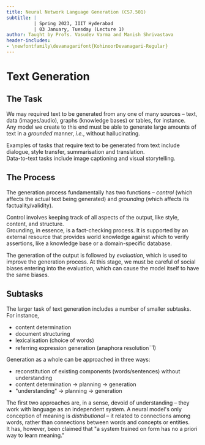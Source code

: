 ```yaml
---
title: Neural Network Language Generation (CS7.501)
subtitle: |
          | Spring 2023, IIIT Hyderabad
          | 03 January, Tuesday (Lecture 1)
author: Taught by Profs. Vasudev Varma and Manish Shrivastava
header-includes:
- \newfontfamily\devanagarifont{KohinoorDevanagari-Regular}
---
```


# Text Generation
## The Task
We may required text to be generated from any one of many sources – text, data (images/audio), graphs (knowledge bases) or tables, for instance.  
Any model we create to this end must be able to generate large amounts of text in a *grounded* manner, *i.e.*, without hallucinating.

Examples of tasks that require text to be generated from text include dialogue, style transfer, summarisation and translation.  
Data-to-text tasks include image captioning and visual storytelling.

## The Process
The generation process fundamentally has two functions – *control* (which affects the actual text being generated) and *grounding* (which affects its factuality/validity).

Control involves keeping track of all aspects of the output, like style, content, and structure.  
Grounding, in essence, is a fact-checking process. It is supported by an external resource that provides world knowledge against which to verify assertions, like a knowledge base or a domain-specific database.

The generation of the output is followed by *evaluation*, which is used to improve the generation process. At this stage, we must be careful of social biases entering into the evaluation, which can cause the model itself to have the same biases.

## Subtasks
The larger task of text generation includes a number of smaller subtasks. For instance,

* content determination
* document structuring
* lexicalisation (choice of words)
* referring expression generation (anaphora resolution$^-1$)

Generation as a whole can be approached in three ways:

* reconstitution of existing components (words/sentences) without understanding
* content determination $\to$ planning $\to$ generation
* "understanding" $\to$ planning $\to$ generation

The first two approaches are, in a sense, devoid of understanding – they work with language as an independent system. A neural model's only conception of meaning is *distributional* – it related to connections among words, rather than connections between words and concepts or entities.  
It has, however, been claimed that "a system trained on form has no a priori way to learn meaning."